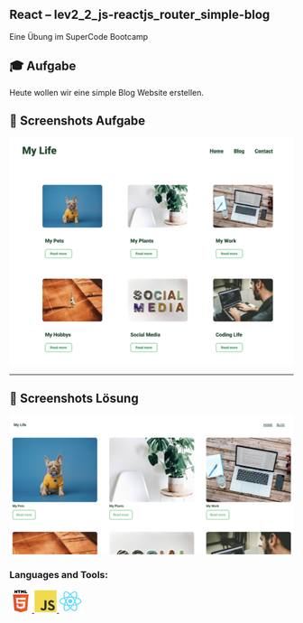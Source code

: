 ## React – lev2_2_js-reactjs_router_simple-blog

Eine Übung im SuperCode Bootcamp

## 🎓 Aufgabe

Heute wollen wir eine simple Blog Website erstellen.

## 📸 Screenshots Aufgabe

![App Screenshot](public/img/screen.png)

<hr>

## 📸 Screenshots Lösung

![App Screenshot](public/img/screen_1.png)

<p align="left">
</p>

<h3 align="left">Languages and Tools:</h3>
<p align="left"> <a href="https://www.w3schools.com/html/" target="_blank" rel="noreferrer"> <img src="https://raw.githubusercontent.com/devicons/devicon/master/icons/html5/html5-original-wordmark.svg" alt="html5" width="40" height="40"/> </a>
<a href="https://www.w3schools.com/js/" target="_blank" rel="noreferrer"> <img src="https://raw.githubusercontent.com/devicons/devicon/master/icons/javascript/javascript-original.svg" alt="css3" width="40" height="40"/> </a> 
<a href="https://www.w3schools.com/react/" target="_blank" rel="noreferrer"> <img src="https://raw.githubusercontent.com/izumin5210/emojipack-for-devicon/master/png/react.png" alt="react" width="40" height="40"/> </a></p>
